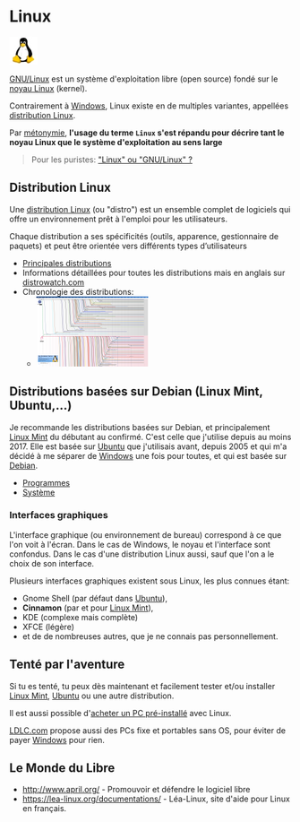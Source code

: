 # Linux

![50px-Linux-penguin](../data/50px-Linux-penguin.jpg)

[GNU/Linux](https://fr.wikipedia.org/wiki/Linux) est un système d'exploitation libre (open source) fondé sur le [noyau Linux](https://fr.wikipedia.org/wiki/Noyau_Linux) (kernel).

Contrairement à [Windows](../windows/README.md), Linux existe en de multiples variantes, appellées [distribution Linux](https://fr.wikipedia.org/wiki/Distribution_Linux).

Par [métonymie](https://fr.wikipedia.org/wiki/M%C3%A9tonymie), **l'usage du terme `Linux` s'est répandu pour décrire tant le noyau Linux que le système d'exploitation au sens large**

> Pour les puristes: ["Linux" ou "GNU/Linux" ?](https://fr.wikipedia.org/wiki/Linux_ou_GNU/Linux)

## Distribution Linux

Une [distribution Linux](https://fr.wikipedia.org/wiki/Distribution_Linux) (ou "distro") est un ensemble complet de logiciels qui offre un environnement prêt à l'emploi pour les utilisateurs.

Chaque distribution a ses spécificités (outils, apparence, gestionnaire de paquets) et peut être orientée vers différents types d’utilisateurs

- [Principales distributions](https://fr.wikipedia.org/wiki/Distribution_Linux#Principales_distributions)
- Informations détaillées pour toutes les distributions mais en anglais sur [distrowatch.com](http://distrowatch.com/index.php?language=FR)
- Chronologie des distributions:
  - [![Distribution timeline](../data/thumb_Linux-Distributions-Timeline.png)](https://upload.wikimedia.org/wikipedia/commons/9/96/Liste_des_distributions_Linux.svg)

## Distributions basées sur Debian (Linux Mint, Ubuntu,...)

Je recommande les distributions basées sur Debian, et principalement [Linux Mint](dist/Mint.md) du débutant au confirmé. C'est celle que j'utilise depuis au moins 2017. Elle est basée sur [Ubuntu](dist/Ubuntu.md) que j'utilisais avant, depuis 2005 et qui m'a décidé à me séparer de [Windows](../windows/README.md) une fois pour toutes, et qui est basée sur [Debian](https://www.debian.org).

- [Programmes](soft/README.md)
- [Système](system/README.md)

### Interfaces graphiques

L'interface graphique (ou environnement de bureau) correspond à ce que l'on voit à l'écran. Dans le cas de Windows, le noyau et l'interface sont confondus. Dans le cas d'une distribution Linux aussi, sauf que
l'on a le choix de son interface.

Plusieurs interfaces graphiques existent sous Linux, les plus connues étant:

- Gnome Shell (par défaut dans [Ubuntu](dist/Ubuntu)),
- **Cinnamon** (par et pour [Linux Mint](dist/Mint)),
- KDE (complexe mais complète)
- XFCE (légère)
- et de de nombreuses autres, que je ne connais pas personnellement.

## Tenté par l'aventure

Si tu es tenté, tu peux dès maintenant et facilement tester et/ou installer [Linux Mint](dist/Mint), [Ubuntu](dist/Ubuntu) ou une autre distribution.

Il est aussi possible d'[acheter un PC pré-installé](http://linuxpreinstalle.com/) avec Linux.

[LDLC.com](https://www.ldlc.com/) propose aussi des PCs fixe et portables sans OS, pour éviter de payer [Windows](../windows/README.md) pour rien.

## Le Monde du Libre

- <http://www.april.org/> - Promouvoir et défendre le logiciel libre
- <https://lea-linux.org/documentations/> - Léa-Linux, site d'aide pour Linux en français.
